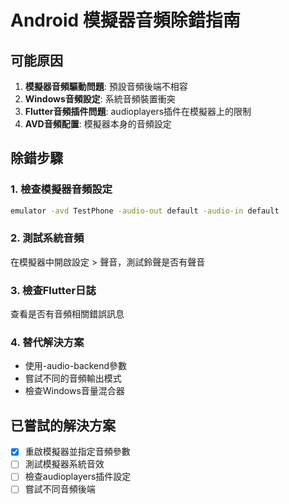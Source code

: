# Android 模擬器音頻除錯指南

## 可能原因
1. **模擬器音頻驅動問題**: 預設音頻後端不相容
2. **Windows音頻設定**: 系統音頻裝置衝突
3. **Flutter音頻插件問題**: audioplayers插件在模擬器上的限制
4. **AVD音頻配置**: 模擬器本身的音頻設定

## 除錯步驟

### 1. 檢查模擬器音頻設定
```bash
emulator -avd TestPhone -audio-out default -audio-in default
```

### 2. 測試系統音頻
在模擬器中開啟設定 > 聲音，測試鈴聲是否有聲音

### 3. 檢查Flutter日誌
查看是否有音頻相關錯誤訊息

### 4. 替代解決方案
- 使用-audio-backend參數
- 嘗試不同的音頻輸出模式
- 檢查Windows音量混合器

## 已嘗試的解決方案
- [x] 重啟模擬器並指定音頻參數
- [ ] 測試模擬器系統音效
- [ ] 檢查audioplayers插件設定
- [ ] 嘗試不同音頻後端